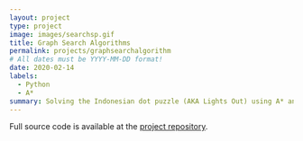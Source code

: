 ```yaml
---
layout: project
type: project
image: images/searchsp.gif
title: Graph Search Algorithms
permalink: projects/graphsearchalgorithm
# All dates must be YYYY-MM-DD format!
date: 2020-02-14
labels:
  - Python
  - A*
summary: Solving the Indonesian dot puzzle (AKA Lights Out) using A* and other search algorithms
---
```



Full source code is available at the [project repository](https://github.com/zee366/GraphSearchAlgorithms).
